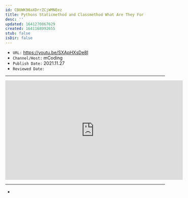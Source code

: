 ```yaml
---
id: CBUWK90aXDrrZCjWMNEez
title: Pythons Staticmethod and Classmethod What Are They For
desc: ''
updated: 1641270867629
created: 1641168992655
stub: false
isDir: false
---
```


- `URL:` <https://youtu.be/SXApHXsDe8I>
- `Channel/Host:` mCoding
- `Publish Date:` 2021.11.27
- `Reviewed Date:` 

---

<center><iframe width="560" height="315" src="https://www.youtube.com/embed/SXApHXsDe8I" frameborder="0" allow="accelerometer; autoplay; encrypted-media; gyroscope; picture-in-picture" allowfullscreen></iframe></center>

---

-

